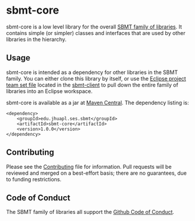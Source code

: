 # sbmt-core

sbmt-core is a low level library for the overall [SBMT family of libraries](https://github.com/orgs/NASA-Planetary-Science/teams/sbmt/repositories). It contains simple (or simpler) classes and interfaces that are used by other libraries in the hierarchy. 


## Usage

sbmt-core is intended as a dependency for other libraries in the SBMT family.  You can either clone this library by itself, or use the [Eclipse project team set file](https://github.com/orgs/NASA-Planetary-Science/teams/sbmt/repositories/sbmt-client/teamProjectSet.psf) located in the [sbmt-client](https://github.com/orgs/NASA-Planetary-Science/teams/sbmt/repositories/sbmt-client) to pull down the entire family of libraries into an Eclipse workspace.

sbmt-core is available as a jar at [Maven Central](https://central.sonatype.com/artifact/edu.jhuapl.ses/sbmt-core).  The dependency listing is:

```
<dependency>
    <groupId>edu.jhuapl.ses.sbmt</groupId>
    <artifactId>sbmt-core</artifactId>
    <version>1.0.0</version>
</dependency>
```


## Contributing

Please see the [Contributing](Contributing.md) file for information. Pull requests will be reviewed and merged on a best-effort basis; there are no guarantees, due to funding restrictions.

## Code of Conduct

The SBMT family of libraries all support the [Github Code of Conduct](https://docs.github.com/en/site-policy/github-terms/github-community-code-of-conduct).

